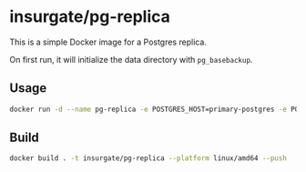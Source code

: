 # insurgate/pg-replica

This is a simple Docker image for a Postgres replica.

On first run, it will initialize the data directory with `pg_basebackup`.

## Usage

```bash
docker run -d --name pg-replica -e POSTGRES_HOST=primary-postgres -e POSTGRES_USER=postgres -e POSTGRES_PASSWORD=password -e POSTGRES_DB=mydb -v /path/to/replica/data:/var/lib/postgresql/data insurgate/pg-replica
```

## Build

```bash
docker build . -t insurgate/pg-replica --platform linux/amd64 --push
```
